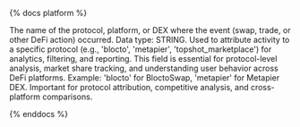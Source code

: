 {% docs platform %}

The name of the protocol, platform, or DEX where the event (swap, trade, or other DeFi action) occurred. Data type: STRING. Used to attribute activity to a specific protocol (e.g., 'blocto', 'metapier', 'topshot_marketplace') for analytics, filtering, and reporting. This field is essential for protocol-level analysis, market share tracking, and understanding user behavior across DeFi platforms. Example: 'blocto' for BloctoSwap, 'metapier' for Metapier DEX. Important for protocol attribution, competitive analysis, and cross-platform comparisons.

{% enddocs %}

